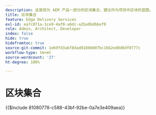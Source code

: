```yaml
---
description: 这是视为 AEM 产品一部分的区块集合，建议作为项目中区块的蓝图。
title: 区块集合
feature: Edge Delivery Services
exl-id: ea7c071a-1ce9-4af0-a6dc-a2ba9bdbbef0
role: Admin, Architect, Developer
index: false
hide: true
hidefromtoc: true
source-git-commit: 1e69fd3abf8dad01886007bc16b2ed0d0df0777c
workflow-type: tm+mt
source-wordcount: '27'
ht-degree: 100%

---
```


# 区块集合

{{$include 81080778-c588-43bf-92be-0a7e3e409aea}}
